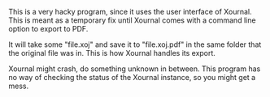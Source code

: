 This is a very hacky program, since it uses the user interface of Xournal.
This is meant as a temporary fix until Xournal comes with a command line option
to export to PDF.

It will take some "file.xoj" and save it to "file.xoj.pdf" in the same folder
that the original file was in. This is how Xournal handles its export.

Xournal might crash, do something unknown in between. This program has no way
of checking the status of the Xournal instance, so you might get a mess.
